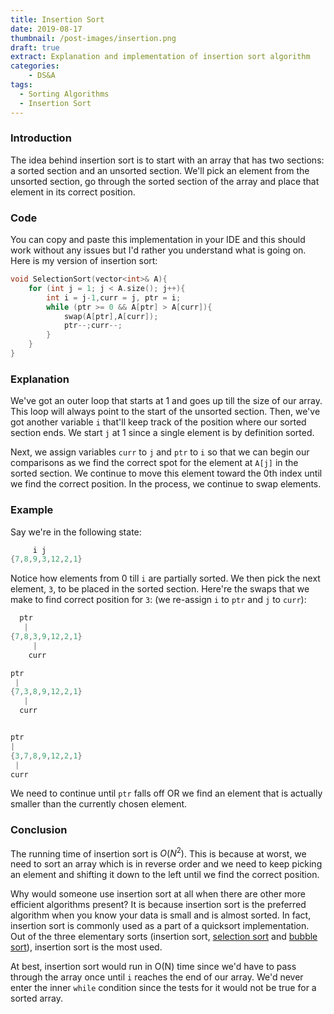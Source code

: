 ```yaml
---
title: Insertion Sort 
date: 2019-08-17
thumbnail: /post-images/insertion.png
draft: true
extract: Explanation and implementation of insertion sort algorithm
categories: 
    - DS&A
tags:
  - Sorting Algorithms
  - Insertion Sort
---
```


### Introduction

The idea behind insertion sort is to start with an array that has two sections: a sorted section and an unsorted section. We'll pick an element from the unsorted section, go through the sorted section of the array and place that element in its correct position.

### Code

You can copy and paste this implementation in your IDE and this should work without any issues but I'd rather you understand what is going on. Here is my version of insertion sort:

```cpp {numberLines: true}
void SelectionSort(vector<int>& A){
    for (int j = 1; j < A.size(); j++){
        int i = j-1,curr = j, ptr = i;
        while (ptr >= 0 && A[ptr] > A[curr]){
            swap(A[ptr],A[curr]);
            ptr--;curr--;
        }
    }
}
```

### Explanation

We've got an outer loop that starts at 1 and goes up till the size of our array. This loop will always point to the start of the unsorted section. Then, we've got another variable `i` that'll keep track of the position where our sorted section ends. We start `j` at 1 since a single element is by definition sorted. 

Next, we assign variables `curr` to `j` and `ptr` to `i` so that we can begin our comparisons as we find the correct spot for the element at `A[j]` in the sorted section. We continue to move this element toward the 0th index until we find the correct position. In the process, we continue to swap elements.  

### Example

Say we're in the following state:
```cpp
     i j
{7,8,9,3,12,2,1}
```

Notice how elements from 0 till `i` are partially sorted. We then pick the next element, `3`, to be placed in the sorted section. Here're the swaps that we make to find correct position for `3`: (we re-assign `i` to `ptr` and `j` to `curr`):

```cpp
  ptr 
   | 
{7,8,3,9,12,2,1}
     |
    curr

ptr 
 | 
{7,3,8,9,12,2,1}
   |
  curr


ptr 
| 
{3,7,8,9,12,2,1}
 |
curr
```

We need to continue until `ptr` falls off OR we find an element that is actually smaller than the currently chosen element. 


### Conclusion

The running time of insertion sort is $O(N^2)$. This is because at worst, we need to sort an array which is in reverse order and we need to keep picking an element and shifting it down to the left until we find the correct position. 

Why would someone use insertion sort at all when there are other more efficient algorithms present? It is because insertion sort is the preferred algorithm when you know your data is small and is almost sorted. In fact, insertion sort is commonly used as a part of a quicksort implementation. Out of the three elementary sorts (insertion sort, [selection sort](/selection-sort) and [bubble sort](/bubble-sort)), insertion sort is the most used.

At best, insertion sort would run in O(N) time since we'd have to pass through the array once until `i` reaches the end of our array. We'd never enter the inner `while` condition since the tests for it would not be true for a sorted array.